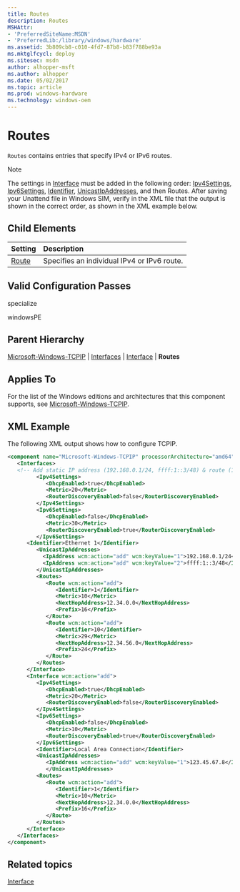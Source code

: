 ```yaml
---
title: Routes
description: Routes
MSHAttr:
- 'PreferredSiteName:MSDN'
- 'PreferredLib:/library/windows/hardware'
ms.assetid: 3b809cb8-c010-4fd7-87b8-b83f788be93a
ms.mktglfcycl: deploy
ms.sitesec: msdn
author: alhopper-msft
ms.author: alhopper
ms.date: 05/02/2017
ms.topic: article
ms.prod: windows-hardware
ms.technology: windows-oem
---
```

# Routes

`Routes` contains entries that specify IPv4 or IPv6 routes.

> [!Note]
> The settings in [Interface](microsoft-windows-tcpip-interfaces-interface.md) must be added in the following order: [Ipv4Settings](microsoft-windows-tcpip-interfaces-interface-ipv4settings.md), [Ipv6Settings](microsoft-windows-tcpip-interfaces-interface-ipv6settings.md), [Identifier](microsoft-windows-tcpip-interfaces-interface-identifier.md), [UnicastIpAddresses](microsoft-windows-tcpip-interfaces-interface-unicastipaddresses.md), and then Routes. After saving your Unattend file in Windows SIM, verify in the XML file that the output is shown in the correct order, as shown in the XML example below.

## Child Elements

| Setting                 | Description                                                                           |
|:------------------------|:--------------------------------------------------------------------------------------|
| [Route](microsoft-windows-tcpip-interfaces-interface-routes-route.md) | Specifies an individual IPv4 or IPv6 route. |

## Valid Configuration Passes

specialize

windowsPE

## Parent Hierarchy

[Microsoft-Windows-TCPIP](microsoft-windows-tcpip.md) | [Interfaces](microsoft-windows-tcpip-interfaces.md) | [Interface](microsoft-windows-tcpip-interfaces-interface.md) | **Routes**

## Applies To

For the list of the Windows editions and architectures that this component supports, see [Microsoft-Windows-TCPIP](microsoft-windows-tcpip.md).

## XML Example

The following XML output shows how to configure TCPIP.

```XML
<component name="Microsoft-Windows-TCPIP" processorArchitecture="amd64" publicKeyToken="31bf3856ad364e35" language="neutral" versionScope="nonSxS" xmlns:wcm="http://schemas.microsoft.com/WMIConfig/2002/State" xmlns:xsi="http://www.w3.org/2001/XMLSchema-instance">
   <Interfaces>
   <!-- Add static IP address (192.168.0.1/24, ffff:1::3/48) & route (12.34.0.0/16) to interface with identifier "Ethernet 1" -->      <Interface wcm:action="add">
         <Ipv4Settings>
            <DhcpEnabled>true</DhcpEnabled> 
            <Metric>20</Metric> 
            <RouterDiscoveryEnabled>false</RouterDiscoveryEnabled> 
         </Ipv4Settings>
         <Ipv6Settings>
            <DhcpEnabled>false</DhcpEnabled> 
            <Metric>30</Metric> 
            <RouterDiscoveryEnabled>true</RouterDiscoveryEnabled> 
         </Ipv6Settings>
      <Identifier>Ethernet 1</Identifier>
         <UnicastIpAddresses>
           <IpAddress wcm:action="add" wcm:keyValue="1">192.168.0.1/24</IpAddress>
           <IpAddress wcm:action="add" wcm:keyValue="2">ffff:1::3/48</IpAddress>
         </UnicastIpAddresses>
         <Routes>
            <Route wcm:action="add">
               <Identifier>1</Identifier> 
               <Metric>10</Metric> 
               <NextHopAddress>12.34.0.0</NextHopAddress> 
               <Prefix>16</Prefix> 
            </Route>
            <Route wcm:action="add">
               <Identifier>10</Identifier> 
               <Metric>29</Metric> 
               <NextHopAddress>12.34.56.0</NextHopAddress> 
               <Prefix>24</Prefix> 
            </Route>
         </Routes>
      </Interface>
      <Interface wcm:action="add">
         <Ipv4Settings>
            <DhcpEnabled>true</DhcpEnabled> 
            <Metric>20</Metric> 
            <RouterDiscoveryEnabled>false</RouterDiscoveryEnabled> 
         </Ipv4Settings>
         <Ipv6Settings>
            <DhcpEnabled>false</DhcpEnabled> 
            <Metric>10</Metric> 
            <RouterDiscoveryEnabled>true</RouterDiscoveryEnabled> 
         </Ipv6Settings>
         <Identifier>Local Area Connection</Identifier> 
         <UnicastIpAddresses>
            <IpAddress wcm:action="add" wcm:keyValue="1">123.45.67.8</IpAddress> 
            </UnicastIpAddresses>
         <Routes>
            <Route wcm:action="add">
               <Identifier>1</Identifier> 
               <Metric>10</Metric> 
               <NextHopAddress>12.34.0.0</NextHopAddress> 
               <Prefix>16</Prefix> 
            </Route>
         </Routes>
      </Interface>
   </Interfaces>
</component>
```

## Related topics

[Interface](microsoft-windows-tcpip-interfaces-interface.md)
